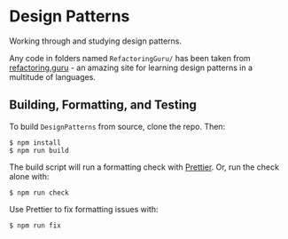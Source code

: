 # Design Patterns

Working through and studying design patterns.

Any code in folders named `RefactoringGuru/` has been taken from
[refactoring.guru](https://refactoring.guru) - an amazing site for learning
design patterns in a multitude of languages.

## Building, Formatting, and Testing

To build `DesignPatterns` from source, clone the repo. Then:

```
$ npm install
$ npm run build
```

The build script will run a formatting check with
[Prettier](https://prettier.io/). Or, run the check alone with:

```
$ npm run check
```

Use Prettier to fix formatting issues with:

```
$ npm run fix
```